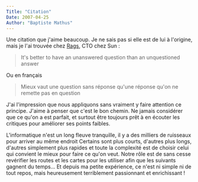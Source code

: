 ```yaml
---
Title: "Citation"
Date: 2007-04-25
Author: "Baptiste Mathus"
---
```




Une citation que j'aime beaucoup. Je ne sais pas si elle est de lui à
l'origine, mais je l'ai trouvée chez
[Rags](http://weblogs.java.net/blog/rags/), CTO chez Sun :

> It's better to have an unanswered question than an unquestioned answer

Ou en français

> Mieux vaut une question sans réponse qu'une réponse qu'on ne remette
> pas en question

J'ai l'impression que nous appliquons sans vraiment y faire attention ce
principe. J'aime à penser que c'est le bon chemin. Ne jamais considérer
que ce qu'on a est parfait, et surtout être toujours prêt à en écouter
les critiques pour améliorer ses points faibles.

L'informatique n'est un long fleuve tranquille, il y a des milliers de
ruisseaux pour arriver au même endroit Certains sont plus courts,
d'autres plus longs, d'autres simplement plus rapides et toute la
complexité est de choisir celui qui convient le mieux pour faire ce
qu'on veut. Notre rôle est de sans cesse revérifier les routes et les
cartes pour les utiliser afin que les suivants gagnent du temps... Et
depuis ma petite expérience, ce n'est ni simple ni de tout repos, mais
heureusement terriblement passionnant et enrichissant !

